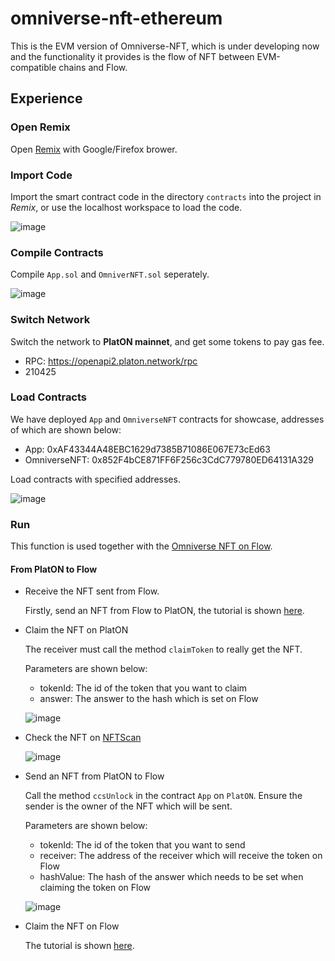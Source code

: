 # omniverse-nft-ethereum

This is the EVM version of Omniverse-NFT, which is under developing now and the functionality it provides is the flow of NFT between EVM-compatible chains and Flow.

## Experience
### Open Remix
Open [Remix](remix.ethereum.org/) with Google/Firefox brower.

### Import Code
Import the smart contract code in the directory `contracts` into the project in *Remix*, or use the localhost workspace to load the code.

![image](https://user-images.githubusercontent.com/83757490/192097550-40307f7d-d58d-48d5-8629-1ac6fd235374.png)


### Compile Contracts
Compile `App.sol` and `OmniverNFT.sol` seperately.

![image](https://user-images.githubusercontent.com/83757490/192097561-3a6934cf-97d5-4039-968d-9b52c804a61d.png)


### Switch Network

Switch the network to **PlatON mainnet**, and get some tokens to pay gas fee.

- RPC: https://openapi2.platon.network/rpc
- 210425

### Load Contracts

We have deployed `App` and `OmniverseNFT` contracts for showcase, addresses of which are shown below:

- App: 0xAF43344A48EBC1629d7385B71086E067E73cEd63
- OmniverseNFT: 0x852F4bCE871FF6F256c3CdC779780ED64131A329

Load contracts with specified addresses.

![image](https://user-images.githubusercontent.com/83757490/192097839-dc93ca89-e21a-4dd0-9ecf-4ce060f98706.png)


### Run
This function is used together with the [Omniverse NFT on Flow](https://github.com/dantenetwork/flow-sdk#/nft-bridgeomniverse-nft-coming-soon).

#### From PlatON to Flow
- Receive the NFT sent from Flow.

  Firstly, send an NFT from Flow to PlatON, the tutorial is shown [here](https://github.com/dantenetwork/flow-sdk#/nft-bridgeomniverse-nft-coming-soon).

- Claim the NFT on PlatON

  The receiver must call the method `claimToken` to really get the NFT.

  Parameters are shown below:

  - tokenId: The id of the token that you want to claim
  - answer: The answer to the hash which is set on Flow

  ![image](https://user-images.githubusercontent.com/83757490/192231991-5e280585-e85c-4870-8a00-74deb5d8b8ce.png)
  
- Check the NFT on [NFTScan](https://platon.nftscan.com/lat1s5h5hn58rlm0y4krehrhj7qw6eqnrgef0pqwqm/110830490)

  ![image](https://user-images.githubusercontent.com/83757490/192232328-12aadd71-d267-48ba-97e5-52b9f296f2d8.png)


- Send an NFT from PlatON to Flow

  Call the method `ccsUnlock` in the contract `App` on `PlatON`. Ensure the sender is the owner of the NFT which will be sent.

  Parameters are shown below:

  - tokenId: The id of the token that you want to send
  - receiver: The address of the receiver which will receive the token on Flow
  - hashValue: The hash of the answer which needs to be set when claiming the token on Flow
  
  ![image](https://user-images.githubusercontent.com/83757490/192233191-c6269025-211c-420a-aea3-ef735a41840c.png)


- Claim the NFT on Flow

  The tutorial is shown [here](https://github.com/dantenetwork/flow-sdk#/nft-bridgeomniverse-nft-coming-soon).
